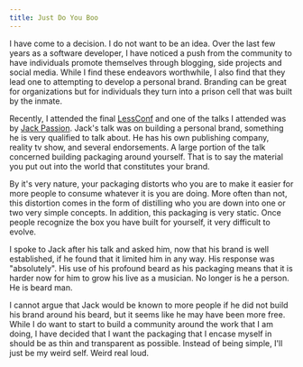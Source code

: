 ```yaml
---
title: Just Do You Boo
---
```


I have come to a decision. I do not want to be an idea. Over the last few years as a software developer, I have noticed a push from the community to have individuals promote themselves through blogging, side projects and social media. While I find these endeavors worthwhile, I also find that they lead one to attempting to develop a personal brand. Branding can be great for organizations but for individuals they turn into a prison cell that was built by the inmate.

Recently, I attended the final [LessConf](http://lessconf.lesseverything.com/) and one of the talks I attended was by [Jack Passion](http://en.wikipedia.org/wiki/Jack_Passion). Jack's talk was on building a personal brand, something he is very qualified to talk about. He has his own publishing company, reality tv show, and several endorsements. A large portion of the talk concerned building packaging around yourself. That is to say the material you put out into the world that constitutes your brand.

By it's very nature, your packaging distorts who you are to make it easier for more people to consume whatever it is you are doing. More often than not, this distortion comes in the form of distilling who you are down into one or two very simple concepts. In addition, this packaging is very static. Once people recognize the box you have built for yourself, it very difficult to evolve.

I spoke to Jack after his talk and asked him, now that his brand is well established, if he found that it limited him in any way. His response was "absolutely". His use of his profound beard as his packaging means that it is harder now for him to grow his live as a musician. No longer is he a person. He is beard man.

I cannot argue that Jack would be known to more people if he did not build his brand around his beard, but it seems like he may have been more free. While I do want to start to build a community around the work that I am doing, I have decided that I want the packaging that I encase myself in should be as thin and transparent as possible. Instead of being simple, I'll just be my weird self. Weird real loud.